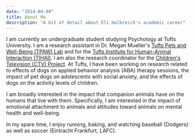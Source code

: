 ```yaml
---
date: "2014-04-09"
title: About Me
description: "A bit of detail about Eli Halbreich's academic career"
---
```


I am currently an undergraduate student studying Psychology at Tufts University. I am a research assistant in Dr. Megan Mueller's [Tufts Pets and Well-Being (TPAW) Lab](https://sites.tufts.edu/tpawlab/) and for the [Tufts Institute for Human-Animal Interaction (TIHAI)](https://hai.tufts.edu/). I am also the research coordinator for the [Children's Television (CTV) Project](https://sites.tufts.edu/ctvresearch/). At Tufts, I have been working on research related to effects of dogs on applied behavior analysis (ABA) therapy sessions, the impact of pet dogs on adolescents with social anxiety, and the effects of dogs on the activity levels of children.

I am broadly interested in the impact that companion animals have on the humans that live with them. Specifically, I am interested in the impact of emotional attachment to animals and attitudes toward animals on mental health and well-being.

In my spare time, I enjoy running, baking, and watching baseball (Dodgers) as well as soccer (Eintracht Frankfurt, LAFC).
